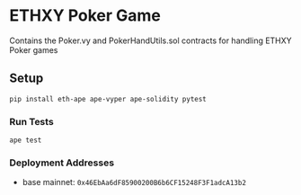 # ETHXY Poker Game

Contains the Poker.vy and PokerHandUtils.sol contracts for handling ETHXY Poker games

## Setup

`pip install eth-ape ape-vyper ape-solidity pytest`

### Run Tests

`ape test`

### Deployment Addresses

- base mainnet: `0x46EbAa6dF85900200B6b6CF15248F3F1adcA13b2`
